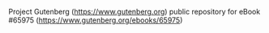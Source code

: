 Project Gutenberg (https://www.gutenberg.org) public repository for
eBook #65975 (https://www.gutenberg.org/ebooks/65975)
